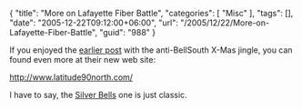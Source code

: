 {
	"title": "More on Lafayette Fiber Battle",
	"categories": [
		"Misc"
	],
	"tags": [],
	"date": "2005-12-22T09:12:00+06:00",
	"url": "/2005/12/22/More-on-Lafayette-Fiber-Battle",
	"guid": "988"
}

If you enjoyed the <a href="http://ray.camdenfamily.com/index.cfm/2005/12/20/BellSouth--Thanks-for-the-Suit">earlier post</a> with the anti-BellSouth X-Mas jingle, you can found even more at their new web site:

<a href="http://www.latitude90north.com/">http://www.latitude90north.com/</a>

I have to say, the <a href="http://www.latitude90north.com/Silver_Bells.htm">Silver Bells</a> one is just classic.